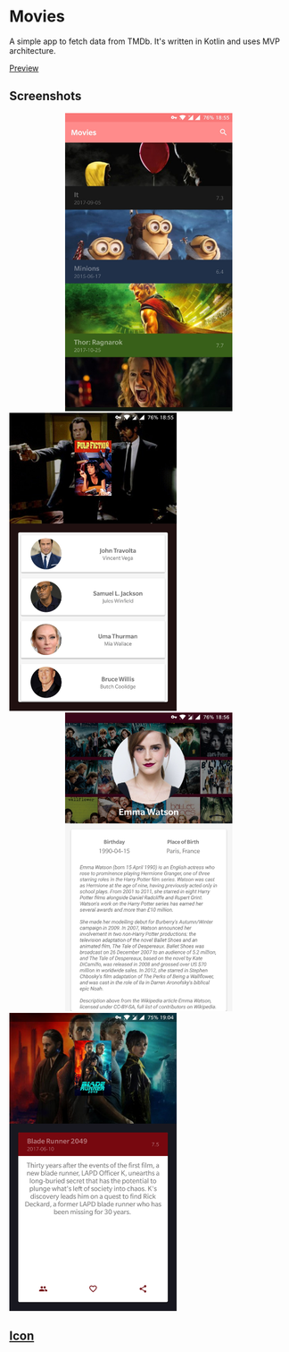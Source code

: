 # Movies

A simple app to fetch data from TMDb. It's written in Kotlin and uses MVP architecture.


[Preview](https://media.giphy.com/media/3o6nV5RekSPgTCfvFe/source.mp4)

## Screenshots
<p float="left">
<img src="screenshots/screenshot1.jpg" width="300" hspace="100" />
<img src="screenshots/screenshot2.jpg" width="300" /> 
<img src="screenshots/screenshot3.jpg" width="300" hspace="100" />
<img src="screenshots/screenshot4.jpg" width="300" />
</p>

## [Icon](https://www.flaticon.com/free-icon/video-camera_457754)
